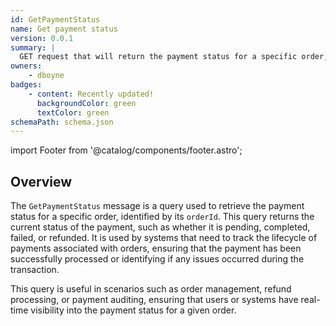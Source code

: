```yaml
---
id: GetPaymentStatus
name: Get payment status
version: 0.0.1
summary: |
  GET request that will return the payment status for a specific order, identified by its orderId.
owners:
    - dboyne
badges:
    - content: Recently updated!
      backgroundColor: green
      textColor: green
schemaPath: schema.json
---
```


import Footer from '@catalog/components/footer.astro';

## Overview

The `GetPaymentStatus` message is a query used to retrieve the payment status for a specific order, identified by its `orderId`. This query returns the current status of the payment, such as whether it is pending, completed, failed, or refunded. It is used by systems that need to track the lifecycle of payments associated with orders, ensuring that the payment has been successfully processed or identifying if any issues occurred during the transaction.

This query is useful in scenarios such as order management, refund processing, or payment auditing, ensuring that users or systems have real-time visibility into the payment status for a given order.

<NodeGraph />

<SchemaViewer file="schema.json" title="JSON Schema" maxHeight="500" />